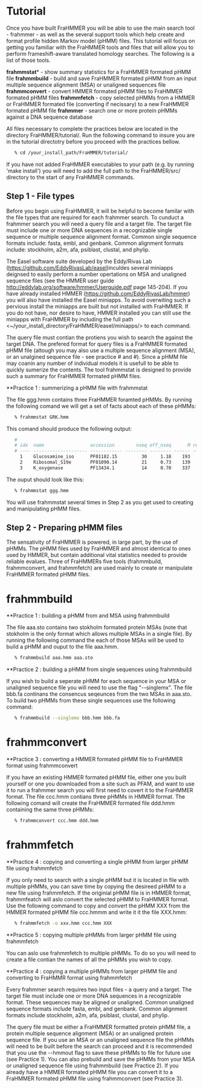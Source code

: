 # Tutorial

Once you have built FraHMMER you will be able to use the main search tool - frahmmer - as well as the several support tools which help create and format profile hidden Markov model (pHMM) files. This tutorial will focus on getting you familiar with the FraHMMER tools and files that will allow you to perform frameshift-aware translated homology searches. The following is a list of those tools.

**frahmmstat***   - show summary statistics for a FraHMMER formated pHMM file
**frahmmbuild**   - build and save FraHMMER formated pHMM from an input multiple sequence alignment (MSA) or unaligned sequences file
**frahmmconvert** - convert HMMER formated pHMM files to FraHMMER formated pHMM files
**frahmmfetch**   - copy selected pHMMs from a HMMER or FraHMMER formated file (converting if necissary) to a new FraHMMER formated pHMM file
**frahmmer**      - search one or more protein pHMMs against a DNA sequence database

All files necessary to complete the practices below are located in the directory FraHMMER/tutorial/. Run the following command to insure you are in the tutorial directotry before you proceed with the practices bellow.

```bash
   % cd /your_install_path/FraHMMER/tutorial/
```
If you have not added FraHMMER executables to your path (e.g. by running 'make install') you will need to add the full path to the FraHMMER/src/ directory to the start of any FraHMMER commands. 

## Step 1 - File types

Before you begin using FraHMMER, it will be helpful to become familar with the file types that are required for each frahmmer search. To cunduct a frahmmer search you will need a query file and a target file. The target file must include one or more DNA sequences in a recognizable single sequence or multiple sequence alignment format. Common single sequence formats include: fasta, embl, and genbank. Common alignment formats include: stockholm, a2m, afa, psiblast, clustal, and phylip. 

The Easel software suite developed by the Eddy/Rivas Lab (https://github.com/EddyRivasLab/easel)inculdes several miniapps deignsed to easily perform a number opertations on MSA and unaligned sequence files (see the HMMER user guide http://eddylab.org/software/hmmer/Userguide.pdf page 145-204). If you have already installed HMMER (https://github.com/EddyRivasLab/hmmer) you will also have installed the Easel miniapps. To avoid overwiting such a pervious install the miniapps are built but not installed with FraHMMER. If you do not have, nor desire to have, HMMER installed you can still use the miniapps with FraHMMER by including the full path <~/your_install_directory/FraHMMER/easel/miniapps/> to each command.

The query file must contian the protiens you wish to search the against the target DNA. The prefered format for query files is a FraHMMER formated pHMM file (altough you may also use a multiple sequence alignment (MSA), or an unalgined sequence file - see practice # and #). Since a pHMM file may coanin any number of individual models it is usefull to be able to quickly sumerize the contents.  The tool frahmmstat is designed to provide such a summary for FraHMMER formated pHMM files.
 
**Practice 1 : summerizing a pHMM file with frahmmstat

The file ggg.hmm contains three FraHMMER foramted pHMMs. By running the following comand we will get a set of facts about each of these pHMMs:

```bash
   % frahmmstat GRK.hmm
```
This comand should produce the following output:

```bash
   #
   # idx  name                 accession        nseq eff_nseq      M relent   info p relE compKL
   # ---- -------------------- ------------ -------- -------- ------ ------ ------ ------ ------
     1    Glucosamine_iso      PF01182.15         30     1.18    193   0.59   0.62   0.54   0.02
     2    Ribosomal_S19e       PF01090.14         21     0.73    139   0.59   0.59   0.53   0.02
     3    K_oxygenase          PF13434.1          14     0.70    337   0.59   0.57   0.52   0.01
```

The ouput should look like this:

```bash
   % frahmmstat ggg.hmm
```
You will use frahmmstat several times in Step 2 as you get used to creating and manipulating pHMM files. 

## Step 2 - Preparing pHMM files

The sensativity of FraHMMER is powered, in large part, by the use of pHMMs. The pHMM files used by FraHMMER and almost identical to ones used by HMMER, but contain additional vital statistics needed to provide reliable evalues. Three of FraHMMERs five tools (frahmmbuild, frahmmconvert, and frahmmfetch) are used mainly to create or manipulate FraHMMER formated pHMM files. 

# frahmmbuild

**Practice 1 : building a pHMM from and MSA using frahmmbuild 

The file aaa.sto contains two stokholm formated protein MSAs (note that stokholm is the only format which allows multiple MSAs in a single file). By running the following command the each of those MSAs will be used to build a pHMM and ouput to the file aaa.hmm. 

```bash
   % frahmmbuild aaa.hmm aaa.sto
```

**Practice 2 : building a pHMM from single sequences using frahmmbuild 

If you wish to build a seperate pHMM for each sequence in your MSA or unaligned sequence file you will need to use the flag "--singlemx".  The file bbb.fa continans the consencus seqeunces from the two MSAs in aaa.sto.  To build two pHMMs from these single sequences use the following command:

```bash
   % frahmmbuild --singlemx bbb.hmm bbb.fa
```

# frahmmconvert

**Practice 3 : converting a HMMER formated pHMM file to FraHMMER format using frahmmconvert

If you have an existing HMMER formated pHMM file, either one you built yourself or one you downloaded from a site such as PFAM, and want to use it to run a frahmmer search you will first need to covert it to the FraHMMER format. The file ccc.hmm contians three pHMMs in HMMER format. The following comand will create the FraHMMER formated file ddd.hmm containing the same three pHMMs:


```bash
   % frahmmconvert ccc.hmm ddd.hmm
```

# frahmmfetch

**Practice 4 : copying and converting a single pHMM from larger pHMM file using frahmmfetch 

If you only need to search with a single pHMM but it is located in file with multiple pHMMs, you can save time by copying the desireed pHMM to a new file using frahmmfetch. If the originial pHMM file is in HMMER format, frahmmfeatch will aslo convert the selected pHMM to FraHMMER format. Use the following command to copy and convert the pHMM XXX from the HMMER formated pHMM file ccc.hmmm and write it it the file XXX.hmm:

```bash
   % frahmmfetch -o xxx.hmm ccc.hmm XXX
```

**Practice 5 : copying multiple pHMMs from larger pHMM file using frahmmfetch 

You can aslo use frahmmfetch to multiple pHMMs. To do so you will need to create a file contian the names of all the pHMMs you wish to copy.  



**Practice 4 : copying a multiple pHMMs from larger pHMM file and converting to FraHMMR format using frahmmfetch 


Every frahmmer search requires two input files - a query and a target. The target file must include one or more DNA sequences in a recognizable format. These sequences may be aligned or unaligned. Common unaligned sequence formats include fasta, embl, and genbank. Common alignment formats include stockholm, a2m, afa, psiblast, clustal, and phylip.

The query file must be either a FraHMMER formatted protein pHMM file, a protein multiple sequence alignment (MSA) or an unaligned protein sequence file. If you use an MSA or an unaligned sequence file the pHMMs will need to be built before the search can proceed and it is recommended that you use the --hmmout flag to save these pHMMs to file for future use (see Practice 1). You can also prebuild and save the pHMMs from your MSA or unaligned sequence file using frahmmbuild (see Practice 2). If you already have a HMMER formated pHMM file you can convert it to a FraHMMER formated pHMM file using frahmmconvert (see Practice 3).



